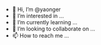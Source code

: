- 👋 Hi, I’m @yaonger
- 👀 I’m interested in ...
- 🌱 I’m currently learning ...
- 💞️ I’m looking to collaborate on ...
- 📫 How to reach me ...

<!---
yaonger/yaonger is a ✨ special ✨ repository because its `README.md` (this file) appears on your GitHub profile.
You can click the Preview link to take a look at your changes
print("hello gust")
